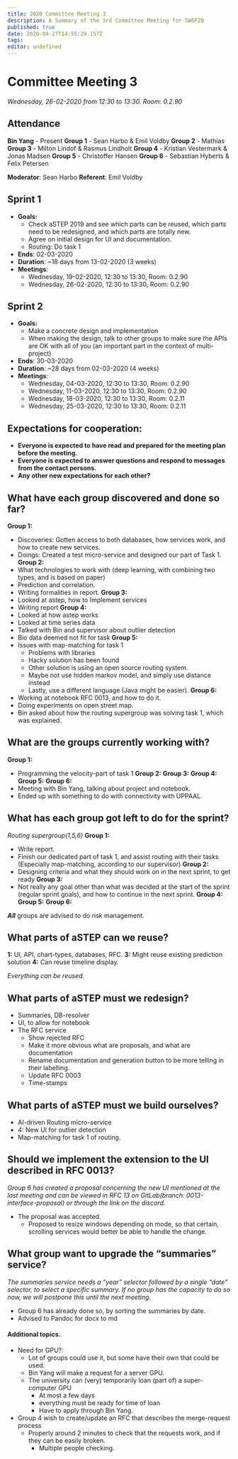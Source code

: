 ```yaml
---
title: 2020 Committee Meeting 3
description: A Summary of the 3rd Committee Meeting for SW6F20
published: true
date: 2020-04-27T14:55:29.157Z
tags: 
editor: undefined
---
```


# Committee Meeting 3
*Wednesday, 26-02-2020 from 12:30 to 13:30. Room: 0.2.90*

## Attendance
**Bin Yang** - Present
**Group 1** - Sean Harbo & Emil Voldby
**Group 2** - Mathias 
**Group 3** - Milton Lindof & Rasmus Lindholt
**Group 4** - Kristian Vestermark & Jonas Madsen
**Group 5** - Christoffer Hansen
**Group 6** - Sebastian Hyberts & Felix Petersen

**Moderator**: Sean Harbo
**Referent**: Emil Voldby


## Sprint 1
- **Goals:**
	- Check aSTEP 2019 and see which parts can be reused, which parts need to be redesigned, and which parts are totally new. 
	-   Agree on initial design for UI and documentation.
	-   Routing: Do task 1
 - **Ends**: 02-03-2020
 - **Duration**: ~18 days from 13-02-2020 (3 weeks)
 - **Meetings**:
	- Wednesday, 19-02-2020, 12:30 to 13:30, Room: 0.2.90
	- Wednesday, 26-02-2020, 12:30 to 13:30, Room: 0.2.90

## Sprint 2
- **Goals:**
	- Make a concrete design and implementation
	- When making the design, talk to other groups to make sure the APIs are OK with all of you (an important part in the context of multi-project)
- **Ends**: 30-03-2020
- **Duration**: ~28 days from 02-03-2020 (4 weeks)
- **Meetings**:
	- Wednesday, 04-03-2020, 12:30 to 13:30, Room: 0.2.90
	- Wednesday, 11-03-2020, 12:30 to 13:30, Room: 0.2.90
	- Wednesday, 18-03-2020, 12:30 to 13:30, Room: 0.2.11
	- Wednesday, 25-03-2020, 12:30 to 13:30, Room: 0.2.11


## Expectations for cooperation: 
- **Everyone is expected to have read and prepared for the meeting plan before the meeting.**
- **Everyone is expected to answer questions and respond to messages from the contact persons.**
- **Any other new expectations for each other?**

## What have each group discovered and done so far?
**Group 1:**
- Discoveries: Gotten access to both databases, how services work, and how to create new services.
- Doings: Created a test micro-service and designed our part of Task 1.
**Group 2:**
- What technologies to work with (deep learning, with combining two types, and is based on paper)
- Prediction and correlation.
- Writing formalities in report.
**Group 3:**
- Looked at astep, how to Implement services
- Writing report
**Group 4:**
- Looked at how astep works
- Looked at time series data
- Talked with Bin and supervisor about outlier detection
- Bio data deemed not fit for task
**Group 5:**
- Issues with map-matching for task 1
	- Problems with libraries
	- Hacky solution has been found
	- Other solution is using an open source routing system.
	- Maybe not use hidden markov model, and simply use distance instead
	- Lastly, use a different language (Java might be easier).
**Group 6:**
- Working at notebook RFC 0013, and how to do it.
- Doing experiments on open street map.
- Bin asked about how the routing supergroup was solving task 1, which was explained.

## What are the groups currently working with?
**Group 1:**
- Programming the velocity-part of task 1
**Group 2:**
**Group 3:**
**Group 4:**
**Group 5:**
**Group 6:**
 - Meeting with Bin Yang, talking about project and notebook.
 - Ended up with something to do with connectivity with UPPAAL.

## What has each group got left to do for the sprint?
*Routing supergroup(1,5,6)*
**Group 1:** 
- Write report. 
- Finish our dedicated part of task 1, and assist routing with their tasks (Especially map-matching, according to our supervisor)
**Group 2:**
- Designing criteria and what they should work on in the next sprint, to get ready
**Group 3:** 
- Not really any goal other than what was decided at the start of the sprint (regular sprint goals), and how to continue in the next sprint.
**Group 4:**
**Group 5:**
**Group 6:**

***All*** groups are advised to do risk management.

## What parts of aSTEP can we reuse? 
**1:** UI, API, chart-types, databases, RFC.
**3:** Might reuse existing prediction solution
**4:** Can reuse timeline display.

*Everything can be reused.*

## What parts of aSTEP must we redesign? 
-   Summaries, DB-resolver
-   UI, to allow for notebook
-   The RFC service
    -   Show rejected RFC
    -   Make it more obvious what are proposals, and what are documentation
    -   Rename documentation and generation button to be more telling in their labelling.
    -   Update RFC 0003
    -   Time-stamps

## What parts of aSTEP must we build ourselves? 
-   AI-driven Routing micro-service
-   4: New UI for outlier detection
-   Map-matching for task 1 of routing.

## Should we implement the extension to the UI described in RFC 0013?
*Group 6 has created a proposal concerning the new UI mentioned at the last meeting and can be viewed in RFC 13 on GitLab(branch: 0013-interface-proposal) or through the link on the discord.*

-   The proposal was accepted.
    -   Proposed to resize windows depending on mode, so that certain, scrolling services would better be able to handle the change.

## What group want to upgrade the “summaries” service?
*The summaries service needs a “year” selector followed by a single “date” selector, to select a specific summary. If no group has the capacity to do so now, we will postpone this until the next meeting.*

-   Group 6 has already done so, by sorting the summaries by date.
-   Advised to Pandoc for docx to md

#### Additional topics.
-   Need for GPU?:
    -   Lot of groups could use it, but some have their own that could be used.
    -   Bin Yang will make a request for a server GPU.
    -   The university can (very) temporarily loan (part of) a super-computer GPU
        -   At most a few days
        -   everything must be ready for time of loan
        -   Have to apply through Bin Yang.
-   Group 4 wish to create/update an RFC that describes the merge-request process
    -   Properly around 2 minutes to check that the requests work, and if they can be easily broken.
        -   Multiple people checking.